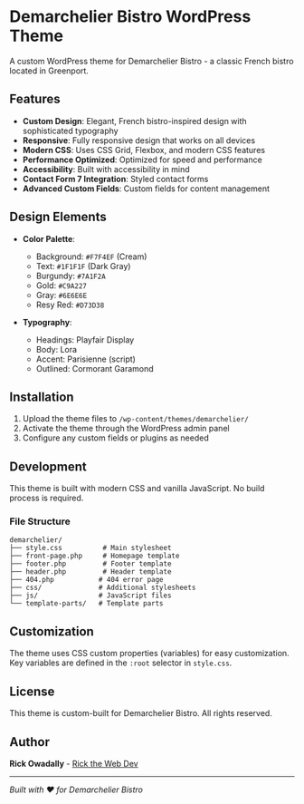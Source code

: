# Demarchelier Bistro WordPress Theme

A custom WordPress theme for Demarchelier Bistro - a classic French bistro located in Greenport.

## Features

- **Custom Design**: Elegant, French bistro-inspired design with sophisticated typography
- **Responsive**: Fully responsive design that works on all devices
- **Modern CSS**: Uses CSS Grid, Flexbox, and modern CSS features
- **Performance Optimized**: Optimized for speed and performance
- **Accessibility**: Built with accessibility in mind
- **Contact Form 7 Integration**: Styled contact forms
- **Advanced Custom Fields**: Custom fields for content management

## Design Elements

- **Color Palette**: 
  - Background: `#F7F4EF` (Cream)
  - Text: `#1F1F1F` (Dark Gray)
  - Burgundy: `#7A1F2A`
  - Gold: `#C9A227`
  - Gray: `#6E6E6E`
  - Resy Red: `#D73D38`

- **Typography**:
  - Headings: Playfair Display
  - Body: Lora
  - Accent: Parisienne (script)
  - Outlined: Cormorant Garamond

## Installation

1. Upload the theme files to `/wp-content/themes/demarchelier/`
2. Activate the theme through the WordPress admin panel
3. Configure any custom fields or plugins as needed

## Development

This theme is built with modern CSS and vanilla JavaScript. No build process is required.

### File Structure

```
demarchelier/
├── style.css          # Main stylesheet
├── front-page.php     # Homepage template
├── footer.php         # Footer template
├── header.php         # Header template
├── 404.php           # 404 error page
├── css/              # Additional stylesheets
├── js/               # JavaScript files
└── template-parts/   # Template parts
```

## Customization

The theme uses CSS custom properties (variables) for easy customization. Key variables are defined in the `:root` selector in `style.css`.

## License

This theme is custom-built for Demarchelier Bistro. All rights reserved.

## Author

**Rick Owadally** - [Rick the Web Dev](https://rickthewebdev.com)

---

*Built with ❤️ for Demarchelier Bistro* 
